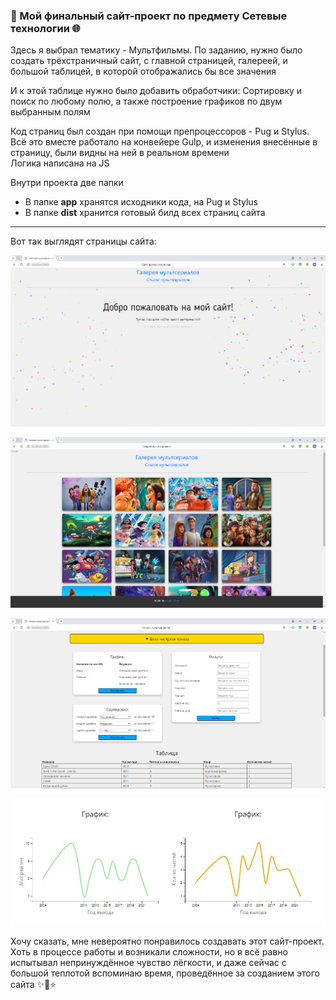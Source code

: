 ### 💠 Мой финальный сайт-проект по предмету Сетевые технологии 🌐

Здесь я выбрал тематику - Мультфильмы. По заданию, нужно было создать трёхстраничный сайт, с главной страницей, галереей, и большой таблицей, в которой отображались бы все значения

И к этой таблице нужно было добавить обработчики: Сортировку и поиск по любому полю, а также построение графиков по двум выбранным полям

Код страниц был создан при помощи препроцессоров - Pug и Stylus. Всё это вместе работало на конвейере Gulp, и изменения внесённые в страницу, были видны на ней в реальном времени  
Логика написана на JS

Внутри проекта две папки
* В папке **app** хранятся исходники кода, на Pug и Stylus
* В папке **dist** хранится готовый билд всех страниц сайта

---

Вот так выглядят страницы сайта:

![](01.png)

![](02.png)

![](03.png)

![](06.png) 

Хочу сказать, мне невероятно понравилось создавать этот сайт-проект. Хоть в процессе работы и возникали сложности, но я всё равно испытывал непринуждённое чувство лёгкости, и даже сейчас с большой теплотой вспоминаю время, проведённое за созданием этого сайта ✨💫⭐
